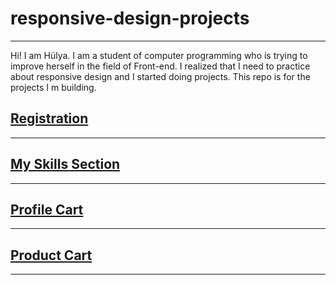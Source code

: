 # responsive-design-projects
-------------------------------------
Hi! I am Hülya. I am a student of computer programming who is trying to improve herself in the field of Front-end.
I realized that I need to practice about responsive design and I started doing projects. This repo is for the projects I m building.



## [Registration](../main/Registration)
------------------------------------

## [My Skills Section](../main/my-skill-section)
------------------------------------

## [Profile Cart](../main/profile-card)
------------------------------------

## [Product Cart](../main/product-card)
------------------------------------
